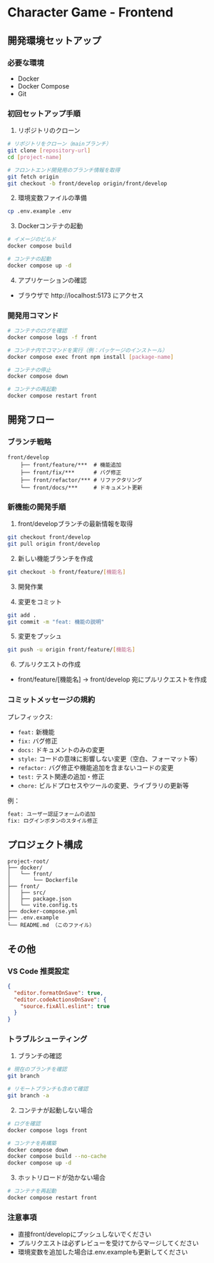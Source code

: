 # Character Game - Frontend

## 開発環境セットアップ

### 必要な環境
- Docker
- Docker Compose
- Git

### 初回セットアップ手順

1. リポジトリのクローン
```bash
# リポジトリをクローン（mainブランチ）
git clone [repository-url]
cd [project-name]

# フロントエンド開発用のブランチ情報を取得
git fetch origin
git checkout -b front/develop origin/front/develop
```

2. 環境変数ファイルの準備
```bash
cp .env.example .env
```

3. Dockerコンテナの起動
```bash
# イメージのビルド
docker compose build

# コンテナの起動
docker compose up -d
```

4. アプリケーションの確認
- ブラウザで http://localhost:5173 にアクセス

### 開発用コマンド

```bash
# コンテナのログを確認
docker compose logs -f front

# コンテナ内でコマンドを実行（例：パッケージのインストール）
docker compose exec front npm install [package-name]

# コンテナの停止
docker compose down

# コンテナの再起動
docker compose restart front
```

## 開発フロー

### ブランチ戦略

```
front/develop
    ├── front/feature/***  # 機能追加
    ├── front/fix/***      # バグ修正
    ├── front/refactor/*** # リファクタリング
    └── front/docs/***     # ドキュメント更新
```

### 新機能の開発手順

1. front/developブランチの最新情報を取得
```bash
git checkout front/develop
git pull origin front/develop
```

2. 新しい機能ブランチを作成
```bash
git checkout -b front/feature/[機能名]
```

3. 開発作業

4. 変更をコミット
```bash
git add .
git commit -m "feat: 機能の説明"
```

5. 変更をプッシュ
```bash
git push -u origin front/feature/[機能名]
```

6. プルリクエストの作成
- front/feature/[機能名] → front/develop 宛にプルリクエストを作成

### コミットメッセージの規約

プレフィックス:
- `feat:` 新機能
- `fix:` バグ修正
- `docs:` ドキュメントのみの変更
- `style:` コードの意味に影響しない変更（空白、フォーマット等）
- `refactor:` バグ修正や機能追加を含まないコードの変更
- `test:` テスト関連の追加・修正
- `chore:` ビルドプロセスやツールの変更、ライブラリの更新等

例：
```bash
feat: ユーザー認証フォームの追加
fix: ログインボタンのスタイル修正
```

## プロジェクト構成

```
project-root/
├── docker/
│   └── front/
│       └── Dockerfile
├── front/
│   ├── src/
│   ├── package.json
│   └── vite.config.ts
├── docker-compose.yml
├── .env.example
└── README.md （このファイル）
```

## その他

### VS Code 推奨設定

```json
{
  "editor.formatOnSave": true,
  "editor.codeActionsOnSave": {
    "source.fixAll.eslint": true
  }
}
```

### トラブルシューティング

1. ブランチの確認
```bash
# 現在のブランチを確認
git branch

# リモートブランチも含めて確認
git branch -a
```

2. コンテナが起動しない場合
```bash
# ログを確認
docker compose logs front

# コンテナを再構築
docker compose down
docker compose build --no-cache
docker compose up -d
```

3. ホットリロードが効かない場合
```bash
# コンテナを再起動
docker compose restart front
```

### 注意事項
- 直接front/developにプッシュしないでください
- プルリクエストは必ずレビューを受けてからマージしてください
- 環境変数を追加した場合は.env.exampleも更新してください